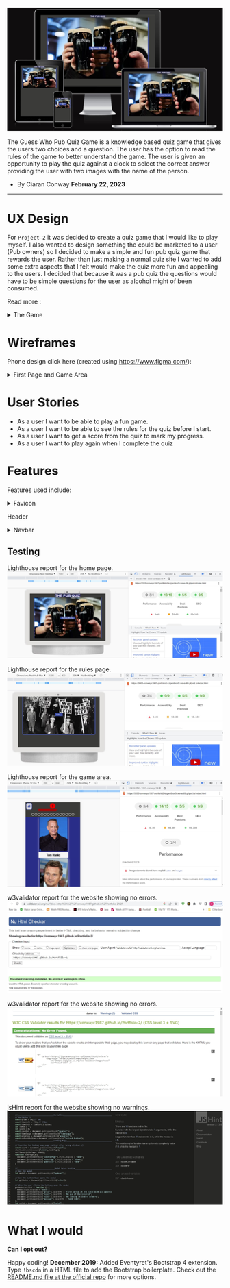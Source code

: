 ![Website on 4 different devices](/readMe_images/amIresponsive.jpg "Responsive Design")

The Guess Who Pub Quiz Game is a knowledge based quiz game that gives the users two choices and a question. The user has the option to read the rules of the game to better understand the game. The user is given an opportunity to play the quiz against a clock to select the correct answer providing the user with two images with the name of the person.

- By Ciaran Conway 
  **February 22, 2023**
  
- - - -
# UX Design

For `Project-2` it was decided to create a quiz game that I would like to play myself. I also wanted to design something the could be marketed to a user (Pub owners) so I decided to make a simple and fun pub quiz game that rewards the user. Rather than just making a normal quiz site I wanted to add some extra aspects that I felt would make the quiz more fun and appealing to the users. I decided that because it was a pub quiz the questions would have to be simple questions for the user as alcohol might of been consumed. 

Read more : <details>
           <summary>The Game</summary>
           <p>It was decided that I would use two options for the answers giving the user a 50/50 chance of getting it right making it more fun. 65% of people's brain work visually meaning they find it easier seeing images so it was decided that each question how have an image associated with it. The questions I decided to select involve sports, Irish politics and famous celebrities actors. I also wanted to add a countdown timer to create urgency also a way for the user to know how many questions left and how many they got correct.</p>
           <p>The font style that I decided to use was from google fonts Oswald and sans-serif were used.</p>
           <summary>Colors Used</summary>
           <p>The color scheme I decided on was a dark background color a light shaded black and a bright vibrant blue color to stand out. As this is a single page game the background is constant for the entire website including for pop up modals.</p>
           <summary>Images</summary>
           <p>The images on this site are used were all made to be the same size and were got from Wikipedia.</p>
         </details>
# Wireframes
Phone design click here (created using https://www.figma.com/): <details>
           <summary>First Page and Game Area</summary>
           ![Landing page design layout](/readMe_images/firstWireframe.png "First page of the website")   
           ![Landing page design layout](/readMe_images/2rdpage.jpg "First page of the website")
           <summary>Colors Used</summary>
           <p>The color scheme I decided on was a dark background color a light shaded black and a bright vibrant blue color to stand out. As this is a single page game the background is constant for the entire website including for pop up modals.</p>
           <summary>Images</summary>
           <p>The images on this site are used were all made to be the same size and were got from Wikipedia.</p>
         </details>

# User Stories

- As a user I want to be able to play a fun game.
- As a user I want to be able to see the rules for the quiz before I start.
- As a user I want to get a score from the quiz to mark my progress. 
- As a user I want to play again when I complete the quiz

# Features
Features used include: <details>
           <summary>Favicon</summary>
           ![Website Favicon](/readMe_images/madelogo.png "The favicon made for the website")    
           <summary>The favicon design</summary>
           <p>Designed by myself and added to make the website look a lot more professional.This will provide an image in the the tabs header to allow the user to easily identify the website if they have multiple tabs open. The favicon was made at https://www.freelogodesign.org/</p>
         </details>

Header       <details>
           <summary>Navbar</summary>
           ![Website Navbar](/readMe_images/navbar.jpg "The website's navbar")    
           <summary>The navbar design</summary>
           <p>Navbar was kept very simple as it was only an one page website. A small home icon button was used so the user would always have a way of getting back to the home page</p>
         </details>

## Testing
Lighthouse report for the home page.
![Lighthouse Report](/readMe_images/1stPgLightH.jpg "The website first page lighthouse report")

Lighthouse report for the rules page.
![Lighthouse Report](/readMe_images/2rdpageLighthouse.jpg "The website second page lighthouse report")

Lighthouse report for the game area.
![Lighthouse Report](/readMe_images/gameTimeLighthouse.jpg "The website game area lighthouse report") 

w3validator report for the website showing no errors.
![W3Validator report](/readMe_images/w3validatorReport.jpg "The w3validator html report")

w3validator report for the website showing no errors.
![jigsawReport](/readMe_images/w3vCSSreport.jpg "The jigsaw css report") 

jsHint report for the website showing no warnings.
![jsHint report](/readMe_images/jshintReport.jpg "The jsHint report") 



# What I would 

**Can I opt out?**



Happy coding!
**December 2019:** Added Eventyret's Bootstrap 4 extension. Type `!bscdn` in a HTML file to add the Bootstrap boilerplate. Check out the <a href="https://github.com/Eventyret/vscode-bcdn" target="_blank">README.md file at the official repo</a> for more options.